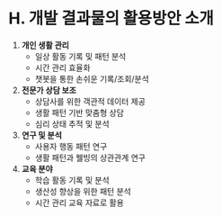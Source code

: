 # H. 개발 결과물의 활용방안 소개

1. **개인 생활 관리**
   - 일상 활동 기록 및 패턴 분석
   - 시간 관리 효율화
   - 챗봇을 통한 손쉬운 기록/조회/분석
2. **전문가 상담 보조**
   - 상담사를 위한 객관적 데이터 제공
   - 생활 패턴 기반 맞춤형 상담
   - 심리 상태 추적 및 분석
3. **연구 및 분석**
   - 사용자 행동 패턴 연구
   - 생활 패턴과 웰빙의 상관관계 연구
4. **교육 분야**
   - 학습 활동 기록 및 분석
   - 생산성 향상을 위한 패턴 분석
   - 시간 관리 교육 자료로 활용


